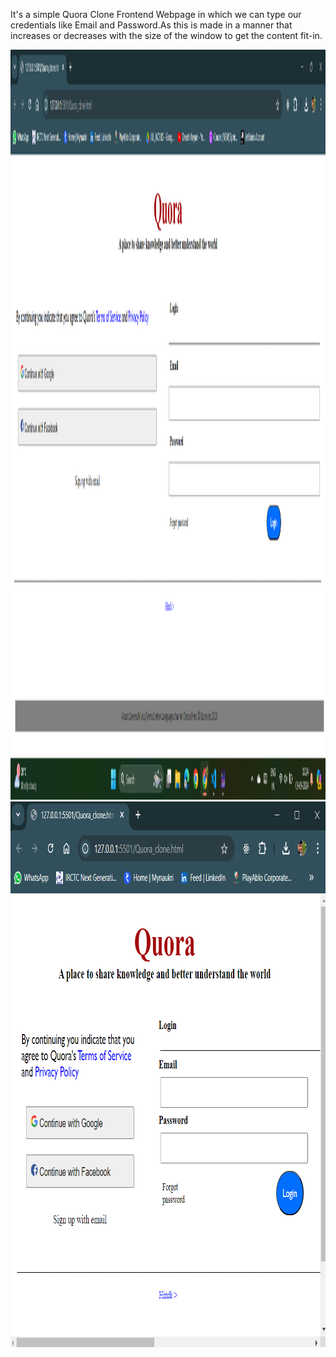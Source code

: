 It's a simple Quora Clone Frontend Webpage in which we can type our credentials like Email and Password.As this is made in a manner that increases or decreases with the size of the window to get the content fit-in.

<img src="Full Page.png" alt="full-page" width="1920" height="1200">
<img src="Half Page.png" alt="half-page" width="893" height="873">
